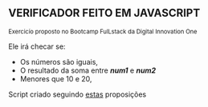 ## VERIFICADOR FEITO EM JAVASCRIPT 
<sup>Exercicío proposto no Bootcamp FulLstack da Digital Innovation One</sup>

Ele irá checar se:

- Os números são iguais,
- O resultado da soma entre ***num1*** e ***num2***
- Menores que 10 e 20,

Script criado seguindo [estas](https://github.com/stebsnusch/basecamp-javascript/blob/main/sintaxe-e-operadores/comparaNumeros.js) proposições
